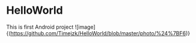 # HelloWorld
This is first Android project
![image]{(https://github.com/Timejzk/HelloWorld/blob/master/photo/%24%7BF6)}
